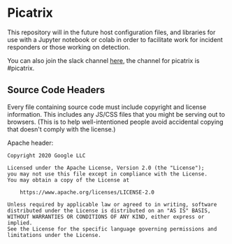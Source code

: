 # Picatrix

This repository will in the future host configuration files, and libraries
for use with a Jupyter notebook or colab in order to facilitate work for
incident responders or those working on detection.

You can also join the slack channel [here](http://join-open-source-dfir-slack.herokuapp.com/), the channel for picatrix is #picatrix. 


## Source Code Headers

Every file containing source code must include copyright and license
information. This includes any JS/CSS files that you might be serving out to
browsers. (This is to help well-intentioned people avoid accidental copying that
doesn't comply with the license.)

Apache header:

    Copyright 2020 Google LLC

    Licensed under the Apache License, Version 2.0 (the "License");
    you may not use this file except in compliance with the License.
    You may obtain a copy of the License at

        https://www.apache.org/licenses/LICENSE-2.0

    Unless required by applicable law or agreed to in writing, software
    distributed under the License is distributed on an "AS IS" BASIS,
    WITHOUT WARRANTIES OR CONDITIONS OF ANY KIND, either express or implied.
    See the License for the specific language governing permissions and
    limitations under the License.

